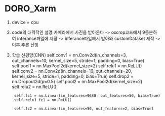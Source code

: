 # DORO_Xarm

1) device = cpu
2) code의 대략적인 설명
 카메라에서 사진을 받아온다
-> oxcrop코드에서 9등분하여 inferance파일에 저장
-> inferance파일에서 받아와 customDataset 제작
-> 이후 추론 진행
3) 학습 신경망(CNN)
        self.conv1 = nn.Conv2d(in_channels=3, out_channels=10, kernel_size=5, stride=1, padding=0, bias=True)
        self.pool1 = nn.MaxPool2d(kernel_size=2)
        self.relu1 = nn.ReLU()
        self.conv2 = nn.Conv2d(in_channels=10, out_channels=20, kernel_size=5, stride=1, padding=0, bias=True)
        self.drop2 = nn.Dropout2d(p=0.5)
        self.pool2 = nn.MaxPool2d(kernel_size=2)
        self.relu2 = nn.ReLU()

        self.fc1 = nn.Linear(in_features=9680, out_features=50, bias=True)
        self.relu1_fc1 = nn.ReLU()

        self.fc2 = nn.Linear(in_features=50, out_features=2, bias=True)
